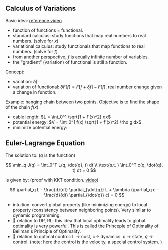 ## Calculus of Variations

Basic idea: [reference video](https://www.youtube.com/watch?v=SQLxrr9N8zM)
- function of functions = functional. 
- standard calculus: study functions that map real numbers to real numbers. (solve for $x$)
- variational calculus: study functionals that map functions to real numbers. (solve for $f$)
- from another perspective, $f$ is acually infinite number of variables. 
- the "gradient" (variation) of functional is still a function. 

Concept:
- variation: $\delta f$
- variation of functional: $\delta F[f] = F[f + \delta f] - F[f]$, real number change given a change in function. 

Example: hanging chain between two points. Objective is to find the shape of the chain $f(x)$. 
- cable length: $L = \int_0^1 \sqrt{1 + f'(x)^2} dx$
- potential energy: $V = \int_0^1 f(x) \sqrt{1 + f'(x)^2} \rho g dx$
- minimize potential energy: 


## Euler-Lagrange Equation

The solution to: ($q$ is the function)

$$
\min_q J(q) = \int_0^T L(q, \dot{q}, t) dt \\ 
\text{s.t. } \int_0^T c(q, \dot{q}, t) dt = 0
$$

is given by: (proof with KKT condition. [video](https://youtu.be/GPgx7J6L0sk?list=PLZnJoM76RM6ItAfZIxJYNKdaR_BobleLY&t=3716))

$$
\partial_q L - \frac{d}{dt} \partial_{\dot{q}} L + \lambda (\partial_q c - \frac{d}{dt} \partial_{\dot{q}} c) = 0
$$


- intuition: convert global property (like minimizing energy) to local property (consistency between neighboring points). Very similar to dynamic programming. 
- 🌟 relation to DP, RL: this idea that local optimality leads to global optimality is very powerful. This is called the Princeple of Optimality of Bellman's Principle of Optimality. 
- 🌟 relation to optimal control: L -> cost, c-> dynamics. q -> state, $\dot{q}$ -> control. (note: here the control is the velocity, a special control system. )


